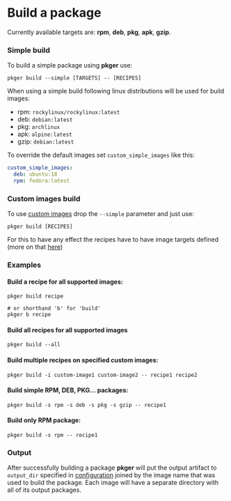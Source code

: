# Build a package

Currently available targets are: **rpm**, **deb**, **pkg**, **apk**, **gzip**.

### Simple build

To build a simple package using **pkger** use:
```shell
pkger build --simple [TARGETS] -- [RECIPES]
```

When using a simple build following linux distributions will be used for build images:
 - rpm: `rockylinux/rockylinux:latest`
 - deb: `debian:latest`
 - pkg: `archlinux`
 - apk: `alpine:latest`
 - gzip: `debian:latest`

To override the default images set `custom_simple_images` like this:
```yaml
custom_simple_images:
  deb: ubuntu:18
  rpm: fedora:latest
```

### Custom images build

To use [custom images](./images.md) drop the `--simple` parameter and just use:
```shell
pkger build [RECIPES]
```

For this to have any effect the recipes have to have image targets defined (more on that [here](./metadata.md#optional-fields))

### Examples

#### Build a recipe for all supported images:
```shell
pkger build recipe

# or shorthand 'b' for 'build'
pkger b recipe
```

#### Build all recipes for all supported images
```shell
pkger build --all
```

#### Build multiple recipes on specified custom images:
```shell
pkger build -i custom-image1 custom-image2 -- recipe1 recipe2
```

#### Build simple RPM, DEB, PKG... packages:
```shell
pkger build -s rpm -s deb -s pkg -s gzip -- recipe1
```

#### Build only RPM package:
```shell
pkger build -s rpm -- recipe1
```

### Output

After successfully building a package **pkger** will put the output artifact to `output_dir` specified in
[configuration](./configuration.md) joined by the image name that was used to build the package.
Each image will have a separate directory with all of its output packages.
